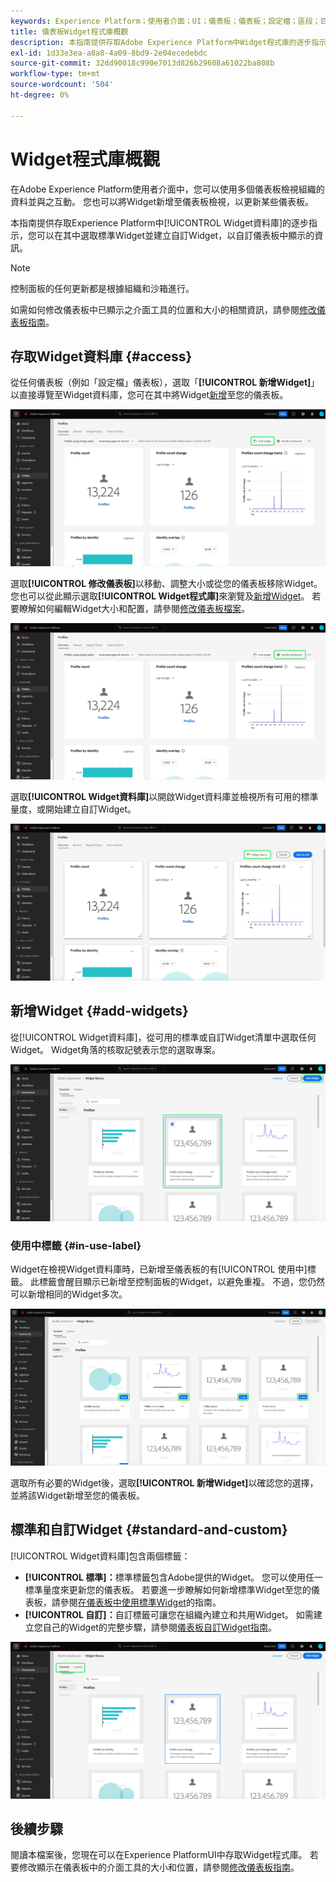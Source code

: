 ```yaml
---
keywords: Experience Platform；使用者介面；UI；儀表板；儀表板；設定檔；區段；目的地；授權使用情況
title: 儀表板Widget程式庫概觀
description: 本指南提供存取Adobe Experience Platform中Widget程式庫的逐步指示。
exl-id: 1d33e3ea-a8a8-4a09-8bd9-2e04ecedebdc
source-git-commit: 32dd90018c990e7013d826b29608a61022ba808b
workflow-type: tm+mt
source-wordcount: '504'
ht-degree: 0%

---
```


# Widget程式庫概觀

在Adobe Experience Platform使用者介面中，您可以使用多個儀表板檢視組織的資料並與之互動。 您也可以將Widget新增至儀表板檢視，以更新某些儀表板。

本指南提供存取Experience Platform中[!UICONTROL Widget資料庫]的逐步指示，您可以在其中選取標準Widget並建立自訂Widget，以自訂儀表板中顯示的資訊。

>[!NOTE]
>
>控制面板的任何更新都是根據組織和沙箱進行。

如需如何修改儀表板中已顯示之介面工具的位置和大小的相關資訊，請參閱[修改儀表板指南](modify.md)。

## 存取Widget資料庫 {#access}

從任何儀表板（例如「設定檔」儀表板），選取「**[!UICONTROL 新增Widget]**」以直接導覽至Widget資料庫，您可在其中將Widget[新增](#add-widgets)至您的儀表板。

![設定檔儀表板概觀索引標籤，其中的「新增Widget」按鈕反白顯示。](../images/customization/profiles-overview-add-widget.png)

選取&#x200B;**[!UICONTROL 修改儀表板]**&#x200B;以移動、調整大小或從您的儀表板移除Widget。 您也可以從此顯示選取&#x200B;**[!UICONTROL Widget程式庫]**&#x200B;來瀏覽及[新增Widget](#add-widgets)。 若要瞭解如何編輯Widget大小和配置，請參閱[修改儀表板檔案](./modify.md)。

![強調顯示「修改」控制面板的設定檔控制面板概觀。](../images/customization/modify-dashboard.png)

選取&#x200B;**[!UICONTROL Widget資料庫]**&#x200B;以開啟Widget資料庫並檢視所有可用的標準量度，或開始建立自訂Widget。

![已反白顯示Widget資料庫的修改儀表板檢視。](../images/customization/widget-library-button.png)

## 新增Widget {#add-widgets}

從[!UICONTROL Widget資料庫]，從可用的標準或自訂Widget清單中選取任何Widget。 Widget角落的核取記號表示您的選取專案。

![選取的Widget和核取記號醒目提示的Widget資料庫。](../images/customization/confirm-selected-widget-to-add.png)

### 使用中標籤 {#in-use-label}

Widget在檢視Widget資料庫時，已新增至儀表板的有[!UICONTROL 使用中]標籤。 此標籤會醒目顯示已新增至控制面板的Widget，以避免重複。 不過，您仍然可以新增相同的Widget多次。

![反白顯示使用中標籤的Widget資料庫。](../images/customization/in-use-label.png)

選取所有必要的Widget後，選取&#x200B;**[!UICONTROL 新增Widget]**&#x200B;以確認您的選擇，並將該Widget新增至您的儀表板。

## 標準和自訂Widget {#standard-and-custom}

[!UICONTROL Widget資料庫]包含兩個標籤：

* **[!UICONTROL 標準]：**&#x200B;標準標籤包含Adobe提供的Widget。 您可以使用任一標準量度來更新您的儀表板。 若要進一步瞭解如何新增標準Widget至您的儀表板，請參閱[在儀表板中使用標準Widget](standard-widgets.md)的指南。
* **[!UICONTROL 自訂]：**&#x200B;自訂標籤可讓您在組織內建立和共用Widget。 如需建立您自己的Widget的完整步驟，請參閱[儀表板自訂Widget指南](custom-widgets.md)。

![標示有標準和自訂標籤的Widget程式庫。](../images/customization/widget-library.png)

## 後續步驟

閱讀本檔案後，您現在可以在Experience PlatformUI中存取Widget程式庫。 若要修改顯示在儀表板中的介面工具的大小和位置，請參閱[修改儀表板指南](modify.md)。
